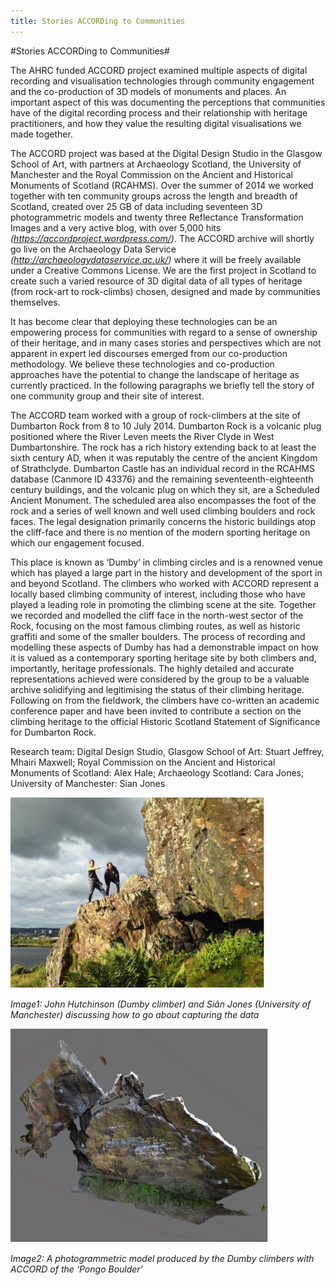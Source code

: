 ```yaml
---
title: Stories ACCORDing to Communities
---
```


#Stories ACCORDing to Communities#

The AHRC funded ACCORD project examined multiple aspects of digital recording and visualisation technologies through community engagement and the co-production of 3D models of monuments and places. An important aspect of this was documenting the perceptions that communities have of the digital recording process and their relationship with heritage practitioners, and how they value the resulting digital visualisations we made together.

The ACCORD project was based at the Digital Design Studio in the Glasgow School of Art, with partners at Archaeology Scotland, the University of Manchester and the Royal Commission on the Ancient and Historical Monuments of Scotland (RCAHMS). Over the summer of 2014 we worked together with ten community groups across the length and breadth of Scotland, created over 25 GB of data including seventeen 3D photogrammetric models and twenty three Reflectance Transformation Images and a very active blog, with over 5,000 hits *(https://accordproject.wordpress.com/)*. The ACCORD archive will shortly go live on the Archaeology Data Service *(http://archaeologydataservice.ac.uk/)* where it will be freely available under a Creative Commons License. We are the first project in Scotland to create such a varied resource of 3D digital data of all types of heritage (from rock-art to rock-climbs) chosen, designed and made by communities themselves. 

It has become clear that deploying these technologies can be an empowering process for communities with regard to a sense of ownership of their heritage, and in many cases stories and perspectives which are not apparent in expert led discourses emerged from our co-production methodology. We believe these technologies and co-production approaches have the potential to change the landscape of heritage as currently practiced. In the following paragraphs we briefly tell the story of one community group and their site of interest.

The ACCORD team worked with a group of rock-climbers at the site of Dumbarton Rock from 8 to 10 July 2014. Dumbarton Rock is a volcanic plug positioned where the River Leven meets the River Clyde in West Dumbartonshire. The rock has a rich history extending back to at least the sixth century AD, when it was reputably the centre of the ancient Kingdom of Strathclyde. Dumbarton Castle has an individual record in the RCAHMS database (Canmore ID 43376) and the remaining seventeenth-eighteenth century buildings, and the volcanic plug on which they sit, are a Scheduled Ancient Monument. The scheduled area also encompasses the foot of the rock and a series of well known and well used climbing boulders and rock faces. The legal designation primarily concerns the historic buildings atop the cliff-face and there is no mention of the modern sporting heritage on which our engagement focused.

This place is known as ‘Dumby’ in climbing circles and is a renowned venue which has played a large part in the history and development of the sport in and beyond Scotland. The climbers who worked with ACCORD represent a locally based climbing community of interest, including those who have played a leading role in promoting the climbing scene at the site. Together we recorded and modelled the cliff face in the north-west sector of the Rock, focusing on the most famous climbing routes, as well as historic graffiti and some of the smaller boulders. 
The process of recording and modelling these aspects of Dumby has had a demonstrable impact on how it is valued as a contemporary sporting heritage site by both climbers and, importantly, heritage professionals. The highly detailed and accurate representations achieved were considered by the group to be a valuable archive solidifying and legitimising the status of their climbing heritage. Following on from the fieldwork, the climbers have co-written an academic conference paper and have been invited to contribute a section on the climbing heritage to the official Historic Scotland Statement of Significance for Dumbarton Rock. 

Research team: Digital Design Studio, Glasgow School of Art: Stuart Jeffrey, Mhairi Maxwell; Royal Commission on the Ancient and Historical Monuments of Scotland: Alex Hale; Archaeology Scotland: Cara Jones; University of Manchester: Sian Jones 

![Image: John Hutchinson (Dumby climber) and Siân Jones (University of Manchester) discussing how to go about capturing the data](Images/15.jpg)

_Image1: John Hutchinson (Dumby climber) and Siân Jones (University of Manchester) discussing how to go about capturing the data_

![Image: A photogrammetric model produced by the Dumby climbers with ACCORD of the ‘Pongo Boulder’](Images/15b.jpg)

_Image2: A photogrammetric model produced by the Dumby climbers with ACCORD of the ‘Pongo Boulder’_
